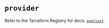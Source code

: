 # `provider`

Refer to the Terraform Registry for docs: [`spotinst`](https://registry.terraform.io/providers/spotinst/spotinst/1.185.0/docs).
